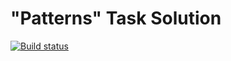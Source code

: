 # "Patterns" Task Solution
[![Build status](https://ci.appveyor.com/api/projects/status/fscmc040k19pukr2?svg=true)](https://ci.appveyor.com/project/AnnaYakovleva2302/patterns)
